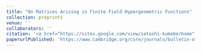 ```yaml
---
title: "On Matrices Arising in Finite Field Hypergeometric Functions"
collection: preprints
venue: ''
collaborators: ''
citation: '<a href="https://sites.google.com/view/satoshi-kumabe/home" target=_blank>Kumabe S.</a> and Saad H., Bulletin of the Australian Mathematical Society.'
paperurlPublished: 'https://www.cambridge.org/core/journals/bulletin-of-the-australian-mathematical-society/article/on-matrices-arising-in-finite-field-hypergeometric-functions/C4E31D444E07BF8FE89308B2AE625FC0'
---
```

